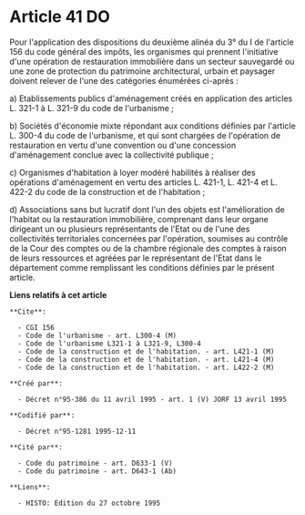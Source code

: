 # Article 41 DO

Pour l'application des dispositions du deuxième alinéa du 3° du I de l'article 156 du code général des impôts, les organismes
qui prennent l'initiative d'une opération de restauration immobilière dans un secteur sauvegardé ou une zone de protection du
patrimoine architectural, urbain et paysager doivent relever de l'une des catégories énumérées ci-après :

a) Etablissements publics d'aménagement créés en application des articles L. 321-1 à L. 321-9 du code de l'urbanisme ;

b) Sociétés d'économie mixte répondant aux conditions définies par l'article L. 300-4 du code de l'urbanisme, et qui sont
chargées de l'opération de restauration en vertu d'une convention ou d'une concession d'aménagement conclue avec la
collectivité publique ;

c) Organismes d'habitation à loyer modéré habilités à réaliser des opérations d'aménagement en vertu des articles L. 421-1,
L. 421-4 et L. 422-2 du code de la construction et de l'habitation ;

d) Associations sans but lucratif dont l'un des objets est l'amélioration de l'habitat ou la restauration immobilière,
comprenant dans leur organe dirigeant un ou plusieurs représentants de l'Etat ou de l'une des collectivités territoriales
concernées par l'opération, soumises au contrôle de la Cour des comptes ou de la chambre régionale des comptes à raison de
leurs ressources et agréées par le représentant de l'Etat dans le département comme remplissant les conditions définies par
le présent article.

**Liens relatifs à cet article**

	**Cite**:

	  - CGI 156
	  - Code de l'urbanisme - art. L300-4 (M)
	  - Code de l'urbanisme L321-1 à L321-9, L300-4
	  - Code de la construction et de l'habitation. - art. L421-1 (M)
	  - Code de la construction et de l'habitation. - art. L421-4 (M)
	  - Code de la construction et de l'habitation. - art. L422-2 (M)

	**Créé par**:

	  - Décret n°95-386 du 11 avril 1995 - art. 1 (V) JORF 13 avril 1995

	**Codifié par**:

	  - Décret n°95-1281 1995-12-11

	**Cité par**:

	  - Code du patrimoine - art. D633-1 (V)
	  - Code du patrimoine - art. D643-1 (Ab)

	**Liens**:

	  - HISTO: Edition du 27 octobre 1995
